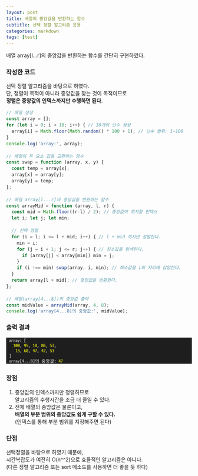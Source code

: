 ```yaml
---
layout: post
title: 배열의 중앙값을 반환하는 함수
subtitle: 선택 정렬 알고리즘 응용
categories: markdown
tags: [test]
---
```


배열 array[l...r]의 중앙값을 반환하는 함수를 간단히 구현하였다.  

### 작성한 코드

선택 정렬 알고리즘을 바탕으로 하였다.  
단, 정렬이 목적이 아니라 중앙값을 찾는 것이 목적이므로  
**정렬은 중앙값의 인덱스까지만 수행하면 된다.**  

```javascript
// 배열 생성
const array = [];
for (let i = 0; i < 10; i++) { // 10개의 난수 생성
  array[i] = Math.floor(Math.random() * 100 + 1); // 난수 범위: 1~100
}
console.log('array:', array);

// 배열의 두 요소 값을 교환하는 함수
const swap = function (array, x, y) {
  const temp = array[x];
  array[x] = array[y];
  array[y] = temp;
};

// 배열 array[l...r]의 중앙값을 반환하는 함수
const arrayMid = function (array, l, r) {
  const mid = Math.floor((r-l) / 2); // 중앙값이 위치할 인덱스
  let i; let j; let min;

  // 선택 정렬
  for (i = l; i <= l + mid; i++) { // l + mid 까지만 정렬한다.
    min = i;
    for (j = i + 1; j <= r; j++) { // 최소값을 탐색한다.
      if (array[j] < array[min]) min = j;
    }
    if (i !== min) swap(array, i, min); // 최소값을 i의 자리에 삽입한다.
  }
  return array[l + mid]; // 중앙값을 반환한다.
};

// 배열(array[4...8])의 중앙값 출력
const midValue = arrayMid(array, 4, 8);
console.log('array[4...8]의 중앙값:', midValue);
```

### 출력 결과

![출력 결과](https://github.com/gitul0515/gitul0515.github.io/blob/main/_posts/image/211019_1.png?raw=true)


### 장점
  1. 중앙값의 인덱스까지만 정렬하므로  
     알고리즘의 수행시간을 조금 더 줄일 수 있다.  
  2. 전체 배열의 중앙값은 물론이고,  
     **배열의 부분 범위의 중앙값도 쉽게 구할 수 있다.**  
     (인덱스를 통해 부분 범위를 지정해주면 된다)

  
### 단점
  선택정렬을 바탕으로 하였기 때문에,  
  시간복잡도가 여전히 O(n^^2)으로 효율적인 알고리즘은 아니다.  
  (다른 정렬 알고리즘 또는 sort 메소드를 사용하면 더 좋을 듯 하다)
